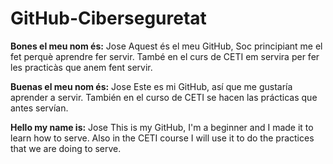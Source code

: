 # GitHub-Ciberseguretat
**Bones el meu nom és:** Jose Aquest és el meu GitHub, Soc principiant me el fet perquè aprendre fer servir. També en el curs de CETI em servira per fer les practicàs que anem fent servir.

**Buenas el meu nom és:** Jose Este es mi GitHub, así que me gustaría aprender a servir. También en el curso de CETI se hacen las prácticas que antes servían.

**Hello my name is:** Jose This is my GitHub, I'm a beginner and I made it to learn how to serve. Also in the CETI course I will use it to do the practices that we are doing to serve.
